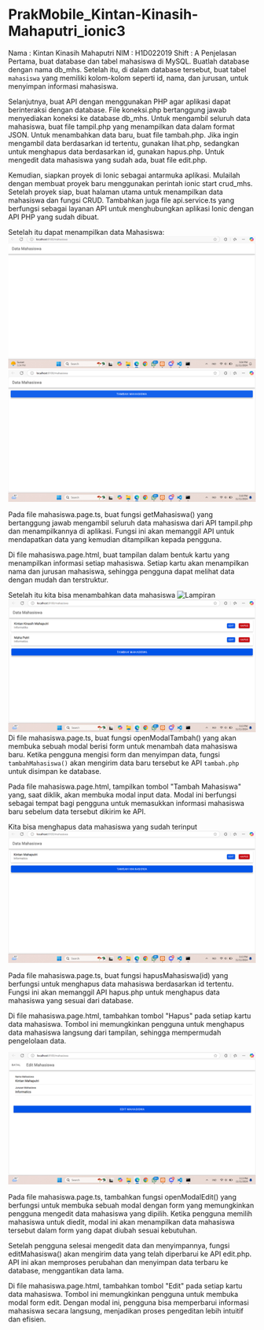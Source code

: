 # PrakMobile_Kintan-Kinasih-Mahaputri_ionic3

Nama : Kintan Kinasih Mahaputri
NIM : H1D022019
Shift : A
Penjelasan
Pertama, buat database dan tabel mahasiswa di MySQL. Buatlah database dengan nama db_mhs. Setelah itu, di dalam database tersebut, buat tabel `mahasiswa` yang memiliki kolom-kolom seperti id, nama, dan jurusan, untuk menyimpan informasi mahasiswa.

Selanjutnya, buat API dengan menggunakan PHP agar aplikasi dapat berinteraksi dengan database. File koneksi.php bertanggung jawab menyediakan koneksi ke database db_mhs. Untuk mengambil seluruh data mahasiswa, buat file tampil.php yang menampilkan data dalam format JSON. Untuk menambahkan data baru, buat file tambah.php. Jika ingin mengambil data berdasarkan id tertentu, gunakan lihat.php, sedangkan untuk menghapus data berdasarkan id, gunakan hapus.php. Untuk mengedit data mahasiswa yang sudah ada, buat file edit.php.

Kemudian, siapkan proyek di Ionic sebagai antarmuka aplikasi. Mulailah dengan membuat proyek baru menggunakan perintah ionic start crud_mhs. Setelah proyek siap, buat halaman utama untuk menampilkan data mahasiswa dan fungsi CRUD. Tambahkan juga file api.service.ts yang berfungsi sebagai layanan API untuk menghubungkan aplikasi Ionic dengan API PHP yang sudah dibuat.

Setelah itu dapat menampilkan data Mahasiswa:
![Lampiran](ionic1.png)
![Lampiran](ionic2.png)

Pada file mahasiswa.page.ts, buat fungsi getMahasiswa() yang bertanggung jawab mengambil seluruh data mahasiswa dari API tampil.php dan menampilkannya di aplikasi. Fungsi ini akan memanggil API untuk mendapatkan data yang kemudian ditampilkan kepada pengguna.

Di file mahasiswa.page.html, buat tampilan dalam bentuk kartu yang menampilkan informasi setiap mahasiswa. Setiap kartu akan menampilkan nama dan jurusan mahasiswa, sehingga pengguna dapat melihat data dengan mudah dan terstruktur.

Setelah itu kita bisa menambahkan data mahasiswa
![Lampiran](ionic9.png)
![Lampiran](ionic4.png)
Di file mahasiswa.page.ts, buat fungsi openModalTambah() yang akan membuka sebuah modal berisi form untuk menambah data mahasiswa baru. Ketika pengguna mengisi form dan menyimpan data, fungsi `tambahMahasiswa()` akan mengirim data baru tersebut ke API `tambah.php` untuk disimpan ke database.

Pada file mahasiswa.page.html, tampilkan tombol "Tambah Mahasiswa" yang, saat diklik, akan membuka modal input data. Modal ini berfungsi sebagai tempat bagi pengguna untuk memasukkan informasi mahasiswa baru sebelum data tersebut dikirim ke API.

Kita bisa menghapus data mahasiswa yang sudah terinput
![Lampiran](ionic6.png)

Pada file mahasiswa.page.ts, buat fungsi hapusMahasiswa(id) yang berfungsi untuk menghapus data mahasiswa berdasarkan id tertentu. Fungsi ini akan memanggil API hapus.php untuk menghapus data mahasiswa yang sesuai dari database.

Di file mahasiswa.page.html, tambahkan tombol "Hapus" pada setiap kartu data mahasiswa. Tombol ini memungkinkan pengguna untuk menghapus data mahasiswa langsung dari tampilan, sehingga mempermudah pengelolaan data.

![Lampiran](ionic5.png)

Pada file mahasiswa.page.ts, tambahkan fungsi openModalEdit() yang berfungsi untuk membuka sebuah modal dengan form yang memungkinkan pengguna mengedit data mahasiswa yang dipilih. Ketika pengguna memilih mahasiswa untuk diedit, modal ini akan menampilkan data mahasiswa tersebut dalam form yang dapat diubah sesuai kebutuhan.

Setelah pengguna selesai mengedit data dan menyimpannya, fungsi editMahasiswa() akan mengirim data yang telah diperbarui ke API edit.php. API ini akan memproses perubahan dan menyimpan data terbaru ke database, menggantikan data lama.

Di file mahasiswa.page.html, tambahkan tombol "Edit" pada setiap kartu data mahasiswa. Tombol ini memungkinkan pengguna untuk membuka modal form edit. Dengan modal ini, pengguna bisa memperbarui informasi mahasiswa secara langsung, menjadikan proses pengeditan lebih intuitif dan efisien.
